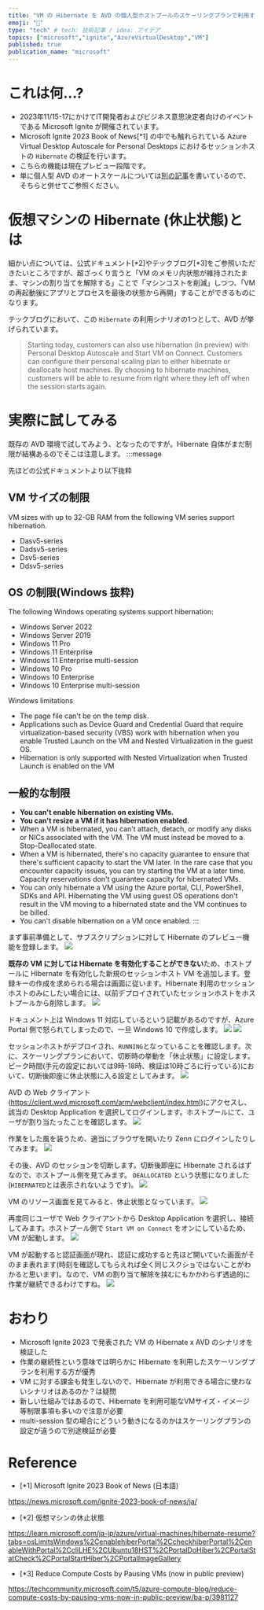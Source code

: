 ```yaml
---
title: "VM の Hibernate を AVD の個人型ホストプールのスケーリングプランで利用する"
emoji: "🔋"
type: "tech" # tech: 技術記事 / idea: アイデア
topics: ["microsoft","ignite","AzureVirtualDesktop","VM"]
published: true
publication_name: "microsoft"
---
```

# これは何...?
- 2023年11/15-17にかけてIT開発者およびビジネス意思決定者向けのイベントである Microsoft Ignite が開催されています。
- Microsoft Ignite 2023 Book of News[*1] の中でも触れられている Azure Virtual Desktop Autoscale for Personal Desktops におけるセッションホストの `Hibernate` の検証を行います。
- こちらの機能は現在プレビュー段階です。
- 単に個人型 AVD のオートスケールについては[別の記事](https://zenn.dev/microsoft/articles/8b76d3ab77d497)を書いているので、そちらと併せてご参照ください。

# 仮想マシンの Hibernate (休止状態)とは
細かい点については、公式ドキュメント[*2]やテックブログ[*3]をご参照いただきたいところですが、超ざっくり言うと「VM のメモリ内状態が維持されたまま、マシンの割り当てを解除する」ことで「マシンコストを削減」しつつ、「VM の再起動後にアプリとプロセスを最後の状態から再開」することができるものになります。

テックブログにおいて、この `Hibernate` の利用シナリオの1つとして、AVD が挙げられています。
> Starting today, customers can also use hibernation (in preview) with Personal Desktop Autoscale and Start VM on Connect. Customers can configure their personal scaling plan to either hibernate or deallocate host machines. By choosing to hibernate machines, customers will be able to resume from right where they left off when the session starts again. 

# 実際に試してみる
既存の AVD 環境で試してみよう、となったのですが。Hibernate 自体がまだ制限が結構あるのでそこは注意します。
:::message

先ほどの公式ドキュメントより以下抜粋

## VM サイズの制限
VM sizes with up to 32-GB RAM from the following VM series support hibernation.
- Dasv5-series
- Dadsv5-series
- Dsv5-series
- Ddsv5-series

## OS の制限(Windows 抜粋)
The following Windows operating systems support hibernation:

- Windows Server 2022
- Windows Server 2019
- Windows 11 Pro
- Windows 11 Enterprise
- Windows 11 Enterprise multi-session
- Windows 10 Pro
- Windows 10 Enterprise
- Windows 10 Enterprise multi-session

Windows limitations
- The page file can't be on the temp disk.
- Applications such as Device Guard and Credential Guard that require virtualization-based security (VBS) work with hibernation when you enable Trusted Launch on the VM and Nested Virtualization in the guest OS.
- Hibernation is only supported with Nested Virtualization when Trusted Launch is enabled on the VM

## 一般的な制限
- **You can't enable hibernation on existing VMs.**
- **You can't resize a VM if it has hibernation enabled.**
- When a VM is hibernated, you can't attach, detach, or modify any disks or NICs associated with the VM. The VM must instead be moved to a Stop-Deallocated state.
- When a VM is hibernated, there's no capacity guarantee to ensure that there's sufficient capacity to start the VM later. In the rare case that you encounter capacity issues, you can try starting the VM at a later time. Capacity reservations don't guarantee capacity for hibernated VMs.
- You can only hibernate a VM using the Azure portal, CLI, PowerShell, SDKs and API. Hibernating the VM using guest OS operations don't result in the VM moving to a hibernated state and the VM continues to be billed.
- You can't disable hibernation on a VM once enabled.
:::

まず事前準備として、サブスクリプションに対して Hibernate のプレビュー機能を登録します。
![](/images/20231117-avd-hibernate/01.png)

**既存の VM に対しては Hibernate を有効化することができない**ため、ホストプールに Hibernate を有効化した新規のセッションホスト VM を追加します。登録キーの作成を求められる場合は画面に従います。Hibernate 利用のセッションホストのみにしたい場合には、以前デプロイされていたセッションホストをホストプールから削除します。
![](/images/20231117-avd-hibernate/02.png)

ドキュメント上は Windows 11 対応しているという記載があるのですが、Azure Portal 側で怒られてしまったので、一旦 Windows 10 で作成します。
![](/images/20231117-avd-hibernate/03.png)
![](/images/20231117-avd-hibernate/04.png)

セッションホストがデプロイされ、`RUNNING`となっていることを確認します。次に、スケーリングプランにおいて、切断時の挙動を「休止状態」に設定します。ピーク時間(手元の設定においては9時-18時、検証は10時ごろに行っている)において、切断後即座に休止状態に入る設定としてみます。
![](/images/20231117-avd-hibernate/05.png)

AVD の Web クライアント(https://client.wvd.microsoft.com/arm/webclient/index.html)にアクセスし、該当の Desktop Application を選択してログインします。ホストプールにて、ユーザが割り当たったことを確認します。
![](/images/20231117-avd-hibernate/06.png)

作業をした風を装うため、適当にブラウザを開いたり Zenn にログインしたりしてみます。
![](/images/20231117-avd-hibernate/07.png)

その後、AVD のセッションを切断します。切断後即座に Hibernate されるはずなので、ホストプール側を見てみます。 `DEALLOCATED` という状態になりました(`HIBERNATED`とは表示されないようです)。
![](/images/20231117-avd-hibernate/08.png)

VM のリソース画面を見てみると、休止状態となっています。
![](/images/20231117-avd-hibernate/09.png)

再度同じユーザで Web クライアントから Desktop Application を選択し、接続してみます。ホストプール側で `Start VM on Connect` をオンにしているため、VM が起動します。
![](/images/20231117-avd-hibernate/10.png)

VM が起動すると認証画面が現れ、認証に成功すると先ほど開いていた画面がそのまま表れます(時刻を確認してもらえれば全く同じスクショではないことがわかると思います)。なので、VM の割り当て解除を挟むにもかかわらず透過的に作業が継続できるわけですね。
![](/images/20231117-avd-hibernate/11.png)


# おわり
- Microsoft Ignite 2023 で発表された VM の Hibernate x AVD のシナリオを検証した
- 作業の継続性という意味では明らかに Hibernate を利用したスケーリングプランを利用する方が優秀
- VM に対する課金も発生しないので、Hibernate が利用できる場合に使わないシナリオはあるのか？は疑問
- 新しい仕組みではあるので、Hibernate を利用可能なVMサイズ・イメージ等制限事項も多いので注意が必要
- multi-session 型の場合にどういう動きになるのかはスケーリングプランの設定が違うので別途検証が必要

# Reference
- [*1] Microsoft Ignite 2023 Book of News (日本語)

https://news.microsoft.com/ignite-2023-book-of-news/ja/
- [*2] 仮想マシンの休止状態

https://learn.microsoft.com/ja-jp/azure/virtual-machines/hibernate-resume?tabs=osLimitsWindows%2CenablehiberPortal%2CcheckhiberPortal%2CenableWithPortal%2CcliLHE%2CUbuntu18HST%2CPortalDoHiber%2CPortalStatCheck%2CPortalStartHiber%2CPortalImageGallery

- [*3] Reduce Compute Costs by Pausing VMs (now in public preview)

https://techcommunity.microsoft.com/t5/azure-compute-blog/reduce-compute-costs-by-pausing-vms-now-in-public-preview/ba-p/3981127